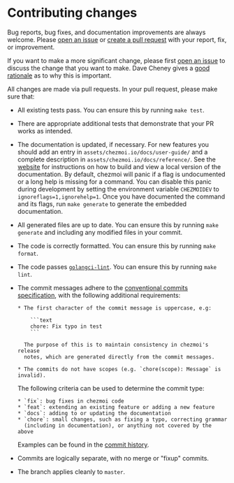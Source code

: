 # Contributing changes

Bug reports, bug fixes, and documentation improvements are always welcome.
Please [open an issue][issue] or [create a pull request][pr] with your report,
fix, or improvement.

If you want to make a more significant change, please first
[open an issue][issue] to discuss the change that you want to make. Dave Cheney
gives a [good rationale][rationale] as to why this is important.

All changes are made via pull requests. In your pull request, please make sure
that:

* All existing tests pass. You can ensure this by running `make test`.

* There are appropriate additional tests that demonstrate that your PR works as
  intended.

* The documentation is updated, if necessary. For new features you should add an
  entry in `assets/chezmoi.io/docs/user-guide/` and a complete description in
  `assets/chezmoi.io/docs/reference/`. See the [website][website] for
  instructions on how to build and view a local version of the documentation. By
  default, chezmoi will panic if a flag is undocumented or a long help is
  missing for a command. You can disable this panic during development by
  setting the environment variable `CHEZMOIDEV` to `ignoreflags=1,ignorehelp=1`.
  Once you have documented the command and its flags, run
  `make generate` to generate the embedded
  documentation.

* All generated files are up to date. You can ensure this by running `make
  generate` and including any modified files in your commit.

* The code is correctly formatted. You can ensure this by running `make format`.

* The code passes [`golangci-lint`][golangci-lint]. You can ensure this by
  running `make lint`.

* The commit messages adhere to the [conventional commits specification][commits],
  with the following additional requirements:

      * The first character of the commit message is uppercase, e.g:

          ```text
          chore: Fix typo in test
          ```

        The purpose of this is to maintain consistency in chezmoi's release
        notes, which are generated directly from the commit messages.

      * The commits do not have scopes (e.g. `chore(scope): Message` is invalid).

    The following criteria can be used to determine the commit type:

      * `fix`: bug fixes in chezmoi code
      * `feat`: extending an existing feature or adding a new feature
      * `docs`: adding to or updating the documentation
      * `chore`: small changes, such as fixing a typo, correcting grammar
        (including in documentation), or anything not covered by the above

    Examples can be found in the [commit history][history].

* Commits are logically separate, with no merge or "fixup" commits.

* The branch applies cleanly to `master`.

[issue]: https://github.com/twpayne/chezmoi/issues/new/choose
[pr]: https://help.github.com/en/articles/creating-a-pull-request
[rationale]: https://dave.cheney.net/2019/02/18/talk-then-code
[golangci-lint]: https://github.com/golangci/golangci-lint
[commits]: https://www.conventionalcommits.org/en/v1.0.0/
[history]: https://github.com/twpayne/chezmoi/commits/master/
[website]: /developer-guide/website.md
